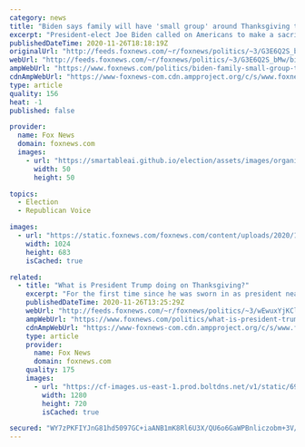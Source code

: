 ```yaml
---
category: news
title: "Biden says family will have 'small group' around Thanksgiving table, urges Americans to sacrifice gatherings"
excerpt: "President-elect Joe Biden called on Americans to make a sacrifice this Thanksgiving by foregoing large gatherings and noted that his own family is giving up their tradition to comply with coronavirus guidelines. "
publishedDateTime: 2020-11-26T18:18:19Z
originalUrl: "http://feeds.foxnews.com/~r/foxnews/politics/~3/G3E6Q2S_bMw/biden-family-small-group-thanksgiving-urges-americans-sacrifice-gatherings"
webUrl: "http://feeds.foxnews.com/~r/foxnews/politics/~3/G3E6Q2S_bMw/biden-family-small-group-thanksgiving-urges-americans-sacrifice-gatherings"
ampWebUrl: "https://www.foxnews.com/politics/biden-family-small-group-thanksgiving-urges-americans-sacrifice-gatherings.amp"
cdnAmpWebUrl: "https://www-foxnews-com.cdn.ampproject.org/c/s/www.foxnews.com/politics/biden-family-small-group-thanksgiving-urges-americans-sacrifice-gatherings.amp"
type: article
quality: 156
heat: -1
published: false

provider:
  name: Fox News
  domain: foxnews.com
  images:
    - url: "https://smartableai.github.io/election/assets/images/organizations/foxnews.com-50x50.jpg"
      width: 50
      height: 50

topics:
  - Election
  - Republican Voice

images:
  - url: "https://static.foxnews.com/foxnews.com/content/uploads/2020/11/AP20330726010055.jpg"
    width: 1024
    height: 683
    isCached: true

related:
  - title: "What is President Trump doing on Thanksgiving?"
    excerpt: "For the first time since he was sworn in as president nearly four years ago, President Trump will not spend Thanksgiving at his Mar-a-Lago resort in Florida.  "
    publishedDateTime: 2020-11-26T13:25:29Z
    webUrl: "http://feeds.foxnews.com/~r/foxnews/politics/~3/wEwuxYjKClA/what-is-president-trump-doing-on-thanksgiving"
    ampWebUrl: "https://www.foxnews.com/politics/what-is-president-trump-doing-on-thanksgiving.amp"
    cdnAmpWebUrl: "https://www-foxnews-com.cdn.ampproject.org/c/s/www.foxnews.com/politics/what-is-president-trump-doing-on-thanksgiving.amp"
    type: article
    provider:
      name: Fox News
      domain: foxnews.com
    quality: 175
    images:
      - url: "https://cf-images.us-east-1.prod.boltdns.net/v1/static/694940094001/33478f5e-5929-44a4-ab6e-2513364ed583/e5e9f1da-ae85-4261-b45e-c723c100e82f/1280x720/match/image.jpg"
        width: 1280
        height: 720
        isCached: true

secured: "WY7zPKFIYJnG81hd5097GC+iaANB1mK8Rl6U3X/QU6o6GaWPBnliczobm+3V/JEJdHYeKYtjw8ZHuPYQLdtlPE4r1buI3UwlRlG391Nsyr81fa8Pz4MJuCEJCffTJTPs6P+Dc5G6nsnvlNzs80X3uGSU/f4wHch4qzPrU1AIR/pWCR28JxoKpzHidQyFGHOXnTSo8h7Q1IqGyhKjs/hyDVk/7sOW8D59WLiDQVYPTeHO9RzWD0qEaczT3wzitizi9Dm7EBh9rhQGUZZAf/2MJR4zUoORiK3BnX+ZQy5bA7H752FYLXYXAIzvhnIYUm+bcsu7nFyu5+yeCfMSoX9+GzNYjSk8M8nzgk1opEwWhQA=;+8LkG6ydg6S3KRFBMTz1ZQ=="
---
```


